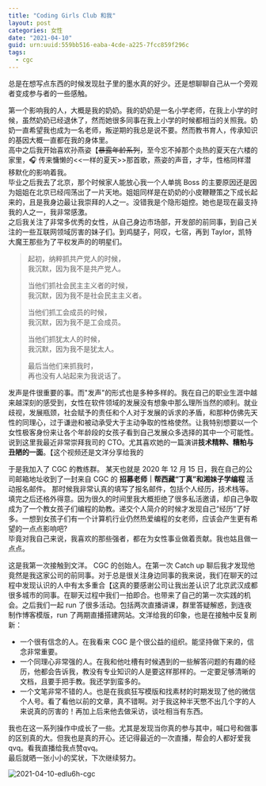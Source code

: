 ```yaml
---
title: "Coding Girls Club 和我"
layout: post
categories: 女性
date: "2021-04-10"
guid: urn:uuid:559bb516-eaba-4cde-a225-7fcc859f296c
tags:
  - cgc
---
```


总是在想写点东西的时候发现肚子里的墨水真的好少。还是想聊聊自己从一个旁观者变成参与者的一些感触。            

第一个影响我的人，大概是我的奶奶。我的奶奶是一名小学老师，在我上小学的时候，虽然奶奶已经退休了，然而她很多同事在我上小学的时候都相当的关照我。奶奶一直希望我也成为一名老师，叛逆期的我总是说不要。然而教书育人，传承知识的基因大概一直都在我的身体里。      
高中之后我开始喜欢孙燕姿【~~暴露年龄系列~~，至今忘不掉那个炎热的夏天在六楼的家里，🎧 传来慵懒的<<一样的夏天>>那首歌，燕姿的声音，才华，性格同样潜移默化的影响着我。  
毕业之后我去了北京，那个时候家人能放心我一个人单挑 Boss 的主要原因还是因为姐姐在北京已经闯荡出了一片天地。姐姐同样是在奶奶的小皮鞭鞭策之下成长起来的，且是我身边最让我崇拜的人之一。没错我是个隐形姐控。她也是现在最支持我的人之一，我非常感激。  
之后我关注了非常多优秀的女性，从自己身边市场部，开发部的前同事，到自己关注的一些互联网领域厉害的妹子们。到鸡腿子，阿叹，七宿，再到 Taylor，凯特大魔王那些为了平权发声的的明星们。  
    
> 起初，纳粹抓共产党人的时候，  
> 我沉默，因为我不是共产党人。  
>   
> 当他们抓社会民主主义者的时候，  
> 我沉默，因为我不是社会民主主义者。  
>   
> 当他们抓工会成员的时候，  
> 我沉默，因为我不是工会成员。  
>   
> 当他们抓犹太人的时候，  
> 我沉默，因为我不是犹太人。  
>   
> 最后当他们来抓我时，  
> 再也没有人站起来为我说话了。  

发声是件很重要的事。而"发声"的形式也是多种多样的。我在自己的职业生涯中越来越深刻的感受到，女性在软件领域的发展没有想象中那么理所当然的顺利。就业歧视，发展瓶颈，社会赋予的责任和个人对于发展的诉求的矛盾，和那种仿佛先天性的同理心，过于谦逊和被动承受大于主动争取的性格使然。让我特别想要以一个女性极客身份来让各个年龄段的女孩子看到自己发展众多选择的其中一个可能性。说到这里我最近非常崇拜我司的 CTO。尤其喜欢她的一篇演讲**技术精粹、糟粕与丑陋的一面**。【这个视频还是文洋分享给我的      
  
于是我加入了 CGC 的教练群。 某天也就是 2020 年 12 月 15 日，我在自己的公司邮箱地址收到了一封来自 CGC 的 **招募老师｜帮西藏“丁真”和湘妹子学编程** 活动报名邮件。 
那时候我非常认真的填写了报名邮件，包括个人经历，技术栈等。填完之后还格外得意。因为很久的时间里我大概拒绝了很多私活邀请，却自己争取成为了一个教女孩子们编程的助教。递交个人简介的时候才发现自己“经历”了好多。一想到女孩子们有一个计算机行业仍然热爱编程的女老师，应该会产生更有希望的一点点影响吧?   
毕竟对我自己来说，我喜欢的那些强者，都在为女性事业做着贡献。我也姑且做一点点。  

这是我第一次接触到文洋。 CGC 的创始人。在第一次 Catch up 聊后我才发现他竟然是我这家公司的前同事。对于总是很关注身边同事的我来说，我们在聊天的过程中发现认识的人中有太多重合【这真的要感谢公司让我出差认识了北京武汉成都很多城市的同事。在聊天过程中我们一拍即合。也带来了自己的第一次实践的机会。之后我们一起 run 了很多活动。包括两次直播讲课，群里答疑解惑，到连夜制作博客模版，run 了两期直播搭建网站。文洋给我的印象，也是在接触中反复刷新：  
* 一个很有信念的人。在我看来 CGC 是个很公益的组织。能坚持做下来的，信念非常重要。
* 一个同理心非常强的人。在我和他吐槽有时候遇到的一些解答问题的有趣的经历，他都会告诉我，教没有专业知识的人是要这样那样的。一定要足够清晰的文档，且要手把手教。我还学到蛮多的。
* 一个文笔非常不错的人。也是在我疯狂写模版和找素材的时期发现了他的微信个人号。看了看他以前的文章，真不错啊。对于我这种半天憋不出几个字的人来说真的厉害的！再加上后来他去做采访，谈吐相当有东西。  

我也在这一系列操作中成长了一些。尤其是发现当你真的参与其中，喊口号和做事的区别真的大。但我也是真的开心。还记得最近的一次直播，帮会的人都好爱我qvq。看我直播给我点赞qvq。  
最后就晒一张小小的奖状，下次继续努力。  

![2021-04-10-edlu6h-cgc](https://cdn.jsdelivr.net/gh/sddtc/upic-cloud@main/images/2021/2021-04-10-edlu6h-cgc.jpg)








